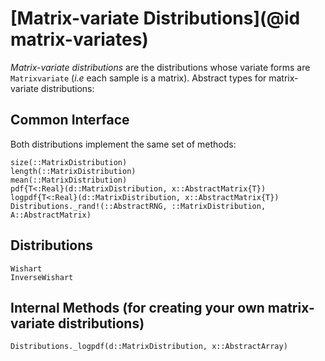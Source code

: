 # [Matrix-variate Distributions](@id matrix-variates)

*Matrix-variate distributions* are the distributions whose variate forms are `Matrixvariate` (*i.e* each sample is a matrix). Abstract types for matrix-variate distributions:

## Common Interface

Both distributions implement the same set of methods:

```@docs
size(::MatrixDistribution)
length(::MatrixDistribution)
mean(::MatrixDistribution)
pdf{T<:Real}(d::MatrixDistribution, x::AbstractMatrix{T})
logpdf{T<:Real}(d::MatrixDistribution, x::AbstractMatrix{T})
Distributions._rand!(::AbstractRNG, ::MatrixDistribution, A::AbstractMatrix)
```

## Distributions

```@docs
Wishart
InverseWishart
```

## Internal Methods (for creating your own matrix-variate distributions)

```@docs
Distributions._logpdf(d::MatrixDistribution, x::AbstractArray)
```
